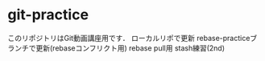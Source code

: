 # git-practice
このリポジトリはGit動画講座用です．
ローカルリポで更新
rebase-practiceブランチで更新(rebaseコンフリクト用)
rebase pull用
stash練習(2nd)
